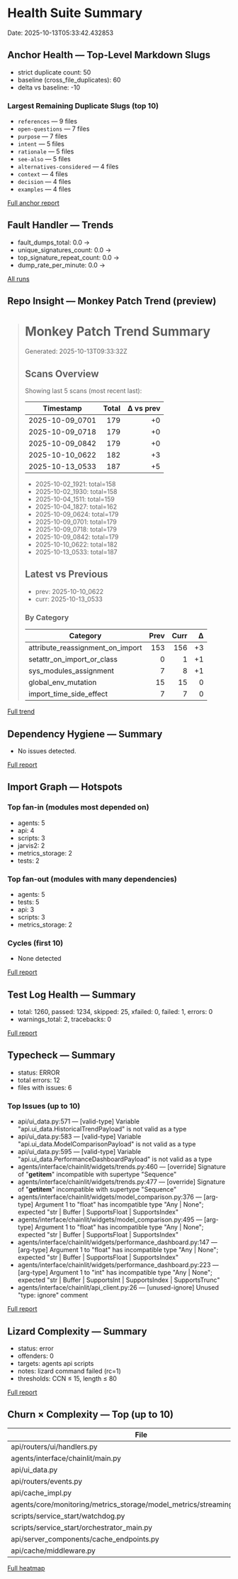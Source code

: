 # Health Suite Summary

Date: 2025-10-13T05:33:42.432853

## Anchor Health — Top-Level Markdown Slugs

- strict duplicate count: 50
- baseline (cross_file_duplicates): 60
- delta vs baseline: -10

### Largest Remaining Duplicate Slugs (top 10)

- `references` — 9 files
- `open-questions` — 7 files
- `purpose` — 7 files
- `intent` — 5 files
- `rationale` — 5 files
- `see-also` — 5 files
- `alternatives-considered` — 4 files
- `context` — 4 files
- `decision` — 4 files
- `examples` — 4 files

[Full anchor report](/.repo_studios/anchor_health/anchor_health-2025-10-13_0933/anchor_report.md)

## Fault Handler — Trends

- fault_dumps_total: 0.0 →
- unique_signatures_count: 0.0 →
- top_signature_repeat_count: 0.0 →
- dump_rate_per_minute: 0.0 →

[All runs](/.repo_studios/health/faulthandler/trends.json)

## Repo Insight — Monkey Patch Trend (preview)

> # Monkey Patch Trend Summary
>
> Generated: 2025-10-13T09:33:32Z
>
> ## Scans Overview
>
> Showing last 5 scans (most recent last):
>
> | Timestamp | Total | Δ vs prev |
> |---|---:|---:|
> | 2025-10-09_0701 | 179 | +0 |
> | 2025-10-09_0718 | 179 | +0 |
> | 2025-10-09_0842 | 179 | +0 |
> | 2025-10-10_0622 | 182 | +3 |
> | 2025-10-13_0533 | 187 | +5 |
>
> - 2025-10-02_1921: total=158
> - 2025-10-02_1930: total=158
> - 2025-10-04_1511: total=159
> - 2025-10-04_1827: total=162
> - 2025-10-09_0624: total=179
> - 2025-10-09_0701: total=179
> - 2025-10-09_0718: total=179
> - 2025-10-09_0842: total=179
> - 2025-10-10_0622: total=182
> - 2025-10-13_0533: total=187
>
> ## Latest vs Previous
>
> - prev: 2025-10-10_0622
> - curr: 2025-10-13_0533
>
> ### By Category
> | Category | Prev | Curr | Δ |
> |---|---:|---:|---:|
> | attribute_reassignment_on_import | 153 | 156 | +3 |
> | setattr_on_import_or_class | 0 | 1 | +1 |
> | sys_modules_assignment | 7 | 8 | +1 |
> | global_env_mutation | 15 | 15 | 0 |
> | import_time_side_effect | 7 | 7 | 0 |

[Full trend](/.repo_studios/monkey_patch/trend_latest.md)

## Dependency Hygiene — Summary

- No issues detected.

[Full report](/.repo_studios/dep_health/2025-10-13_0533/report.md)

## Import Graph — Hotspots

### Top fan-in (modules most depended on)

- agents: 5
- api: 4
- scripts: 3
- jarvis2: 2
- metrics_storage: 2
- tests: 2

### Top fan-out (modules with many dependencies)

- agents: 5
- tests: 5
- api: 3
- scripts: 3
- metrics_storage: 2

### Cycles (first 10)

- None detected

[Full report](/.repo_studios/import_graph/2025-10-13_0533/report.md)

## Test Log Health — Summary

- total: 1260, passed: 1234, skipped: 25, xfailed: 0, failed: 1, errors: 0
- warnings_total: 2, tracebacks: 0

[Full report](/.repo_studios/test_health/2025-10-13_0533/report.md)

## Typecheck — Summary

- status: ERROR
- total errors: 12
- files with issues: 6

### Top Issues (up to 10)

- api/ui_data.py:571 — [valid-type] Variable "api.ui_data.HistoricalTrendPayload" is not valid as a type
- api/ui_data.py:583 — [valid-type] Variable "api.ui_data.ModelComparisonPayload" is not valid as a type
- api/ui_data.py:595 — [valid-type] Variable "api.ui_data.PerformanceDashboardPayload" is not valid as a type
- agents/interface/chainlit/widgets/trends.py:460 — [override] Signature of "__getitem__" incompatible with supertype "Sequence"
- agents/interface/chainlit/widgets/trends.py:477 — [override] Signature of "__getitem__" incompatible with supertype "Sequence"
- agents/interface/chainlit/widgets/model_comparison.py:376 — [arg-type] Argument 1 to "float" has incompatible type "Any | None"; expected "str | Buffer | SupportsFloat | SupportsIndex"
- agents/interface/chainlit/widgets/model_comparison.py:495 — [arg-type] Argument 1 to "float" has incompatible type "Any | None"; expected "str | Buffer | SupportsFloat | SupportsIndex"
- agents/interface/chainlit/widgets/performance_dashboard.py:147 — [arg-type] Argument 1 to "float" has incompatible type "Any | None"; expected "str | Buffer | SupportsFloat | SupportsIndex"
- agents/interface/chainlit/widgets/performance_dashboard.py:223 — [arg-type] Argument 1 to "int" has incompatible type "Any | None"; expected "str | Buffer | SupportsInt | SupportsIndex | SupportsTrunc"
- agents/interface/chainlit/api_client.py:26 — [unused-ignore] Unused "type: ignore" comment

[Full report](/.repo_studios/typecheck/2025-10-13_0525/report.md)

## Lizard Complexity — Summary

- status: error
- offenders: 0
- targets: agents api scripts
- notes: lizard command failed (rc=1)
- thresholds: CCN ≤ 15, length ≤ 80

[Full report](/.repo_studios/lizard/2025-10-13_0525/report.md)

## Churn × Complexity — Top (up to 10)

| File | Churn | Complexity | Failures | Score |
|---|---:|---:|---:|---:|
| api/routers/ui/handlers.py | 10 | 101 | 0 | 11.0902 |
| agents/interface/chainlit/main.py | 5 | 447 | 0 | 10.9383 |
| api/ui_data.py | 10 | 81 | 0 | 10.5669 |
| api/routers/events.py | 6 | 123 | 0 | 9.3798 |
| api/cache_impl.py | 3 | 475 | 0 | 8.5471 |
| agents/core/monitoring/metrics_storage/model_metrics/streaming_metrics.py | 5 | 67 | 0 | 7.5603 |
| scripts/service_start/watchdog.py | 4 | 108 | 0 | 7.5504 |
| scripts/service_start/orchestrator_main.py | 4 | 97 | 0 | 7.3792 |
| api/server_components/cache_endpoints.py | 6 | 42 | 0 | 7.3190 |
| api/cache/middleware.py | 3 | 190 | 0 | 7.2812 |

[Full heatmap](/.repo_studios/churn_complexity/2025-10-13_0533/heatmap.md)
